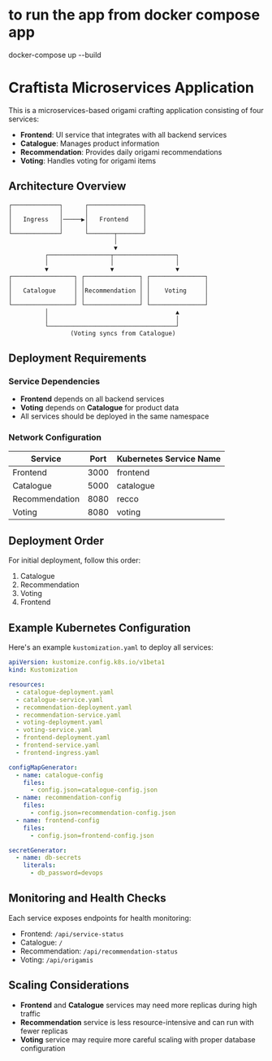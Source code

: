 # to run the app from docker compose app
docker-compose up --build


# Craftista Microservices Application

This is a microservices-based origami crafting application consisting of four services:

- **Frontend**: UI service that integrates with all backend services
- **Catalogue**: Manages product information
- **Recommendation**: Provides daily origami recommendations
- **Voting**: Handles voting for origami items

## Architecture Overview

```
┌─────────────┐      ┌───────────────┐
│             │      │               │
│   Ingress   │─────▶│   Frontend    │
│             │      │               │
└─────────────┘      └───────┬───────┘
                             │
                             ▼
          ┌─────────────────┬─────────────────┐
          │                 │                 │
          ▼                 ▼                 ▼
┌─────────────────┐ ┌───────────────┐ ┌───────────────┐
│                 │ │               │ │               │
│   Catalogue     │ │Recommendation │ │    Voting     │
│                 │ │               │ │               │
└─────────────────┘ └───────────────┘ └───────────────┘
          │                                   ▲
          │                                   │
          └───────────────────────────────────┘
                 (Voting syncs from Catalogue)
```

## Deployment Requirements

### Service Dependencies

- **Frontend** depends on all backend services
- **Voting** depends on **Catalogue** for product data
- All services should be deployed in the same namespace

### Network Configuration

| Service | Port | Kubernetes Service Name |
|---------|------|-------------------------|
| Frontend | 3000 | frontend |
| Catalogue | 5000 | catalogue |
| Recommendation | 8080 | recco |
| Voting | 8080 | voting |

## Deployment Order

For initial deployment, follow this order:

1. Catalogue
2. Recommendation
3. Voting
4. Frontend

## Example Kubernetes Configuration

Here's an example `kustomization.yaml` to deploy all services:

```yaml
apiVersion: kustomize.config.k8s.io/v1beta1
kind: Kustomization

resources:
  - catalogue-deployment.yaml
  - catalogue-service.yaml
  - recommendation-deployment.yaml
  - recommendation-service.yaml
  - voting-deployment.yaml
  - voting-service.yaml
  - frontend-deployment.yaml
  - frontend-service.yaml
  - frontend-ingress.yaml

configMapGenerator:
  - name: catalogue-config
    files:
      - config.json=catalogue-config.json
  - name: recommendation-config
    files:
      - config.json=recommendation-config.json
  - name: frontend-config
    files:
      - config.json=frontend-config.json

secretGenerator:
  - name: db-secrets
    literals:
      - db_password=devops
```

## Monitoring and Health Checks

Each service exposes endpoints for health monitoring:

- Frontend: `/api/service-status`
- Catalogue: `/`
- Recommendation: `/api/recommendation-status`
- Voting: `/api/origamis`

## Scaling Considerations

- **Frontend** and **Catalogue** services may need more replicas during high traffic
- **Recommendation** service is less resource-intensive and can run with fewer replicas
- **Voting** service may require more careful scaling with proper database configuration